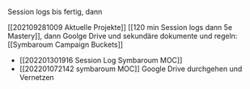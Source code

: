 Session logs bis fertig, dann 

[[202109281009 Aktuelle Projekte]]
[[120 min Session logs dann 5e Mastery]], dann Goolge Drive und sekundäre dokumente und regeln: 
[[Symbaroum Campaign Buckets]]
- [[202201301916 Session Log Symbaroum MOC]]
- [[202201072142 symbaroum MOC]]  Google Drive durchgehen und Vernetzen